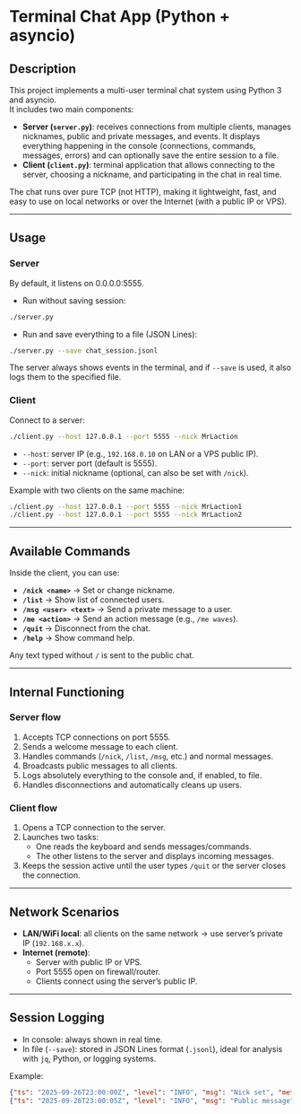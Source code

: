 # Terminal Chat App (Python + asyncio)

## Description
This project implements a multi-user terminal chat system using Python 3 and asyncio.  
It includes two main components:

- **Server (`server.py`)**: receives connections from multiple clients, manages nicknames, public and private messages, and events. It displays everything happening in the console (connections, commands, messages, errors) and can optionally save the entire session to a file.  
- **Client (`client.py`)**: terminal application that allows connecting to the server, choosing a nickname, and participating in the chat in real time.  

The chat runs over pure TCP (not HTTP), making it lightweight, fast, and easy to use on local networks or over the Internet (with a public IP or VPS).  

---

## Usage

### Server
By default, it listens on 0.0.0.0:5555.

- Run without saving session:
```bash
./server.py
```

- Run and save everything to a file (JSON Lines):
```bash
./server.py --save chat_session.jsonl
```

The server always shows events in the terminal, and if `--save` is used, it also logs them to the specified file.

### Client
Connect to a server:
```bash
./client.py --host 127.0.0.1 --port 5555 --nick MrLaction
```

- `--host`: server IP (e.g., `192.168.0.10` on LAN or a VPS public IP).  
- `--port`: server port (default is 5555).  
- `--nick`: initial nickname (optional, can also be set with `/nick`).  

Example with two clients on the same machine:
```bash
./client.py --host 127.0.0.1 --port 5555 --nick MrLaction1
./client.py --host 127.0.0.1 --port 5555 --nick MrLaction2
```

---

## Available Commands
Inside the client, you can use:

- **`/nick <name>`** → Set or change nickname.  
- **`/list`** → Show list of connected users.  
- **`/msg <user> <text>`** → Send a private message to a user.  
- **`/me <action>`** → Send an action message (e.g., `/me waves`).  
- **`/quit`** → Disconnect from the chat.  
- **`/help`** → Show command help.  

Any text typed without `/` is sent to the public chat.

---

## Internal Functioning

### Server flow
1. Accepts TCP connections on port 5555.  
2. Sends a welcome message to each client.  
3. Handles commands (`/nick`, `/list`, `/msg`, etc.) and normal messages.  
4. Broadcasts public messages to all clients.  
5. Logs absolutely everything to the console and, if enabled, to file.  
6. Handles disconnections and automatically cleans up users.  

### Client flow
1. Opens a TCP connection to the server.  
2. Launches two tasks:  
   - One reads the keyboard and sends messages/commands.  
   - The other listens to the server and displays incoming messages.  
3. Keeps the session active until the user types `/quit` or the server closes the connection.  

---

## Network Scenarios
- **LAN/WiFi local**: all clients on the same network → use server’s private IP (`192.168.x.x`).  
- **Internet (remote)**:  
  - Server with public IP or VPS.  
  - Port 5555 open on firewall/router.  
  - Clients connect using the server’s public IP.  

---

## Session Logging
- In console: always shown in real time.  
- In file (`--save`): stored in JSON Lines format (`.jsonl`), ideal for analysis with `jq`, Python, or logging systems.  

Example:
```json
{"ts": "2025-09-26T23:00:00Z", "level": "INFO", "msg": "Nick set", "meta": {"new": "MrLaction"}}
{"ts": "2025-09-26T23:00:05Z", "level": "INFO", "msg": "Public message", "meta": {"from": "MrLaction", "len": 12, "preview": "Hello everyone"}}
```
